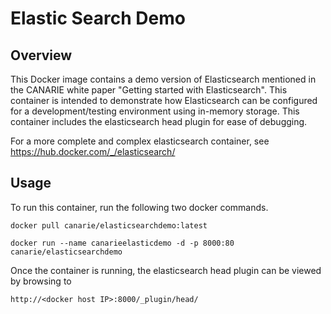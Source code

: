 # Elastic Search Demo
## Overview
This Docker image contains a demo version of Elasticsearch mentioned in the
CANARIE white paper "Getting started with Elasticsearch".  This container is intended to demonstrate how Elasticsearch can be configured for a development/testing environment using in-memory storage.  This container includes the elasticsearch head plugin for ease of debugging.  

For a more complete and complex elasticsearch container, see https://hub.docker.com/_/elasticsearch/

## Usage
To run this container, run the following two docker commands.

	docker pull canarie/elasticsearchdemo:latest

	docker run --name canarieelasticdemo -d -p 8000:80 canarie/elasticsearchdemo

Once the container is running, the elasticsearch head plugin can be viewed by browsing to

	http://<docker host IP>:8000/_plugin/head/
